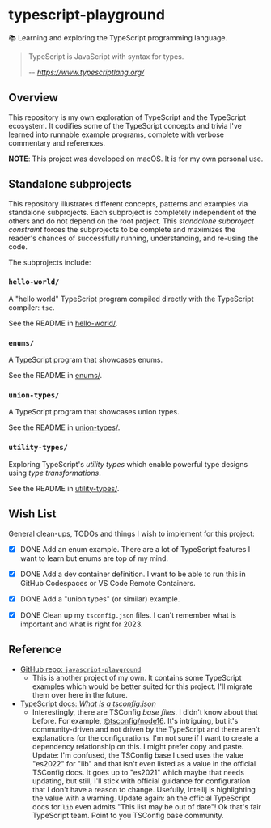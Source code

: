# typescript-playground

📚 Learning and exploring the TypeScript programming language.

> TypeScript is JavaScript with syntax for types.
>
> -- <cite> https://www.typescriptlang.org/ </cite>


## Overview

This repository is my own exploration of TypeScript and the TypeScript ecosystem. It codifies some of the TypeScript
concepts and trivia I've learned into runnable example programs, complete with verbose commentary and references.

**NOTE**: This project was developed on macOS. It is for my own personal use.


## Standalone subprojects

This repository illustrates different concepts, patterns and examples via standalone subprojects. Each subproject is
completely independent of the others and do not depend on the root project. This _standalone subproject constraint_
forces the subprojects to be complete and maximizes the reader's chances of successfully running, understanding, and
re-using the code.

The subprojects include:


### `hello-world/`

A "hello world" TypeScript program compiled directly with the TypeScript compiler: `tsc`.

See the README in [hello-world/](hello-world/).


### `enums/`

A TypeScript program that showcases enums.

See the README in [enums/](enums/).


### `union-types/`

A TypeScript program that showcases union types.

See the README in [union-types/](union-types/).


### `utility-types/`

Exploring TypeScript's *utility types* which enable powerful type designs using *type transformations*.

See the README in [utility-types/](utility-types/).


## Wish List

General clean-ups, TODOs and things I wish to implement for this project:

* [x] DONE Add an enum example. There are a lot of TypeScript features I want to learn but enums are top of my mind.
* [x] DONE Add a dev container definition. I want to be able to run this in GitHub Codespaces or VS Code Remote Containers.
* [x] DONE Add a "union types" (or similar) example.
* [x] DONE Clean up my `tsconfig.json` files. I can't remember what is important and what is right for 2023. 


## Reference

* [GitHub repo: `javascript-playground`](https://github.com/dgroomes/javascript-playground)
    * This is another project of my own. It contains some TypeScript examples which would be better suited for this
      project. I'll migrate them over here in the future.
* [TypeScript docs: *What is a tsconfig.json*](https://www.typescriptlang.org/docs/handbook/tsconfig-json.html)
    * Interestingly, there are TSConfig *base files*. I didn't know about that before. For example, [@tsconfig/node16](https://www.npmjs.com/package/@tsconfig/node16).
      It's intriguing, but it's community-driven and not driven by the TypeScript and there aren't explanations for the
      configurations. I'm not sure if I want to create a dependency relationship on this. I might prefer copy and paste.
      Update: I'm confused, the TSConfig base I used uses the value "es2022" for "lib" and that isn't even listed
      as a value in the official TSConfig docs. It goes up to "es2021" which maybe that needs updating, but still, I'll
      stick with official guidance for configuration that I don't have a reason to change. Usefully, Intellij is highlighting
      the value with a warning. Update again: ah the official TypeScript docs for `lib` even admits "This list may be out of date"!
      Ok that's fair TypeScript team. Point to you TSConfig base community.
